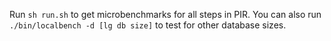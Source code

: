 Run `sh run.sh` to get microbenchmarks for all steps in PIR.
You can also run `./bin/localbench -d [lg db size]` to test for other database
sizes.

